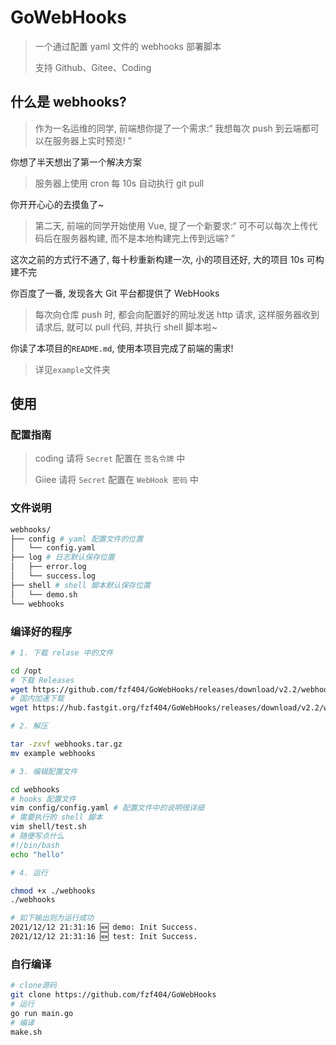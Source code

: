 # GoWebHooks

> 一个通过配置 yaml 文件的 webhooks 部署脚本
>
> 支持 Github、Gitee、Coding

## 什么是 webhooks?

> 作为一名运维的同学, 前端想你提了一个需求:“ 我想每次 push 到云端都可以在服务器上实时预览! ”

你想了半天想出了第一个解决方案

> 服务器上使用 cron 每 10s 自动执行 git pull

你开开心心的去摸鱼了~

> 第二天, 前端的同学开始使用 Vue, 提了一个新要求:“ 可不可以每次上传代码后在服务器构建, 而不是本地构建完上传到远端? ”

这次之前的方式行不通了, 每十秒重新构建一次, 小的项目还好, 大的项目 10s 可构建不完

你百度了一番, 发现各大 Git 平台都提供了 WebHooks

> 每次向仓库 push 时, 都会向配置好的网址发送 http 请求, 这样服务器收到请求后, 就可以 pull 代码, 并执行 shell 脚本啦~

你读了本项目的`README.md`, 使用本项目完成了前端的需求!

> 详见`example`文件夹

## 使用

### 配置指南

> coding 请将 `Secret` 配置在 `签名令牌` 中
>
> Giiee 请将 `Secret` 配置在 `WebHook 密码` 中

### 文件说明

```bash
webhooks/
├── config # yaml 配置文件的位置
│   └── config.yaml
├── log # 日志默认保存位置
│   ├── error.log
│   └── success.log
├── shell # shell 脚本默认保存位置
│   └── demo.sh
└── webhooks
```

### 编译好的程序

```bash
# 1. 下载 relase 中的文件

cd /opt
# 下载 Releases
wget https://github.com/fzf404/GoWebHooks/releases/download/v2.2/webhooks.tar.gz
# 国内加速下载
wget https://hub.fastgit.org/fzf404/GoWebHooks/releases/download/v2.2/webhooks.tar.gz

# 2. 解压

tar -zxvf webhooks.tar.gz
mv example webhooks

# 3. 编辑配置文件

cd webhooks
# hooks 配置文件
vim config/config.yaml # 配置文件中的说明很详细
# 需要执行的 shell 脚本
vim shell/test.sh
# 随便写点什么
#!/bin/bash
echo "hello"

# 4. 运行

chmod +x ./webhooks
./webhooks

# 如下输出则为运行成功
2021/12/12 21:31:16 🆕 demo: Init Success.
2021/12/12 21:31:16 🆕 test: Init Success.
```

### 自行编译

```bash
# clone源码
git clone https://github.com/fzf404/GoWebHooks
# 运行
go run main.go
# 编译
make.sh
```

